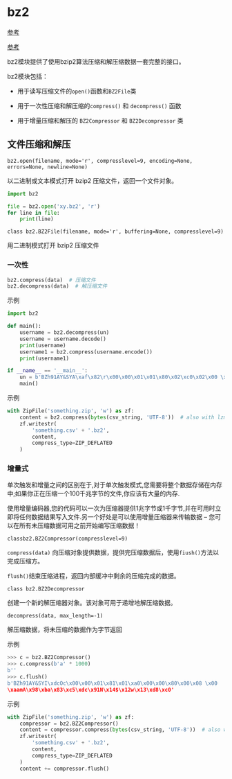 # bz2

[参考](https://www.cnblogs.com/xiaozx/p/10709720.html)

[参考](http://www.cocoachina.com/cms/wap.php?action=article&id=79141)

bz2模块提供了使用bzip2算法压缩和解压缩数据一套完整的接口。

bz2模块包括：

- 用于读写压缩文件的`open()`函数和`BZ2File`类

- 用于一次性压缩和解压缩的`compress()` 和 `decompress()` 函数

- 用于增量压缩和解压的 `BZ2Compressor` 和 `BZ2Decompressor` 类

## 文件压缩和解压

```
bz2.open(filename, mode='r', compresslevel=9, encoding=None, errors=None, newline=None)
```

以二进制或文本模式打开 bzip2 压缩文件，返回一个文件对象。

```python
import bz2

file = bz2.open('xy.bz2', 'r')
for line in file:
    print(line)
```
```
class bz2.BZ2File(filename, mode='r', buffering=None, compresslevel=9)
```
用二进制模式打开 bzip2 压缩文件

### 一次性
```python
bz2.compress(data)  # 压缩文件
bz2.decompress(data)  # 解压缩文件
```
示例
```python
import bz2

def main():
    username = bz2.decompress(un)
    username = username.decode()
    print(username)
    username1 = bz2.compress(username.encode())
    print(username1)

if __name__ == '__main__':
    un = b'BZh91AY&SYA\xaf\x82\r\x00\x00\x01\x01\x80\x02\xc0\x02\x00 \x00!\x9ah3M\x07<]\xc9\x14\xe1BA\x06\xbe\x084'
    main()
```

示例

```python
with ZipFile('something.zip', 'w') as zf:
    content = bz2.compress(bytes(csv_string, 'UTF-8'))  # also with lzma
    zf.writestr(
        'something.csv' + '.bz2',
        content,
        compress_type=ZIP_DEFLATED
    )
```

### 增量式

单次触发和增量之间的区别在于,对于单次触发模式,您需要将整个数据存储在内存中;如果你正在压缩一个100千兆字节的文件,你应该有大量的内存.

使用增量编码器,您的代码可以一次为压缩器提供1兆字节或1千字节,并在可用时立即将任何数据结果写入文件.另一个好处是可以使用增量压缩器来传输数据 – 您可以在所有未压缩数据可用之前开始编写压缩数据！

```
classbz2.BZ2Compressor(compresslevel=9)
```

`compress(data)` 向压缩对象提供数据，提供完压缩数据后，使用`fiush()`方法以完成压缩方。

`flush()`结束压缩进程，返回内部缓冲中剩余的压缩完成的数据。

```
class bz2.BZ2Decompressor
```
创建一个新的解压缩器对象。该对象可用于递增地解压缩数据。

```
decompress(data, max_length=-1)
```
解压缩数据，将未压缩的数据作为字节返回

示例

```python
>>> c = bz2.BZ2Compressor()
>>> c.compress(b'a' * 1000)
b''
>>> c.flush()
b'BZh91AY&SYI\xdcOc\x00\x00\x01\x81\x01\xa0\x00\x00\x80\x00\x08 \x00 
\xaamA\x98\xba\x83\xc5\xdc\x91N\x14$\x12w\x13\xd8\xc0'
```

示例

```python
with ZipFile('something.zip', 'w') as zf:
    compressor = bz2.BZ2Compressor()
    content = compressor.compress(bytes(csv_string, 'UTF-8'))  # also with lzma
    zf.writestr(
        'something.csv' + '.bz2',
        content,
        compress_type=ZIP_DEFLATED
    )
    content += compressor.flush()
```

